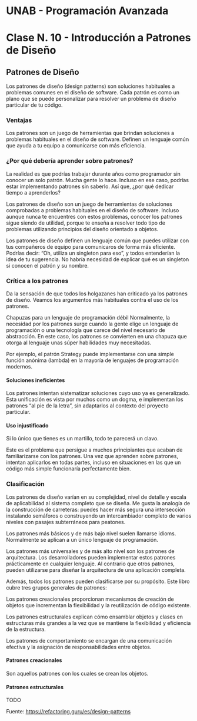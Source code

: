 # UNAB - Programación Avanzada


# Clase N. 10 - Introducción a Patrones de Diseño

## Patrones de Diseño
Los patrones de diseño (design patterns) son soluciones habituales a problemas comunes en el diseño de software. Cada patrón es como un plano que se puede personalizar para resolver un problema de diseño particular de tu código.

### Ventajas
Los patrones son un juego de herramientas que brindan soluciones a problemas habituales en el diseño de software. Definen un lenguaje común que ayuda a tu equipo a comunicarse con más eficiencia.

### ¿Por qué debería aprender sobre patrones?
La realidad es que podrías trabajar durante años como programador sin conocer un solo patrón. Mucha gente lo hace. Incluso en ese caso, podrías estar implementando patrones sin saberlo. Así que, ¿por qué dedicar tiempo a aprenderlos?

Los patrones de diseño son un juego de herramientas de soluciones comprobadas a problemas habituales en el diseño de software. Incluso aunque nunca te encuentres con estos problemas, conocer los patrones sigue siendo de utilidad, porque te enseña a resolver todo tipo de problemas utilizando principios del diseño orientado a objetos.

Los patrones de diseño definen un lenguaje común que puedes utilizar con tus compañeros de equipo para comunicaros de forma más eficiente. Podrías decir: “Oh, utiliza un singleton para eso”, y todos entenderían la idea de tu sugerencia. No habría necesidad de explicar qué es un singleton si conocen el patrón y su nombre.

### Crítica a los patrones
Da la sensación de que todos los holgazanes han criticado ya los patrones de diseño. Veamos los argumentos más habituales contra el uso de los patrones.

Chapuzas para un lenguaje de programación débil 
Normalmente, la necesidad por los patrones surge cuando la gente elige un lenguaje de programación o una tecnología que carece del nivel necesario de abstracción. En este caso, los patrones se convierten en una chapuza que otorga al lenguaje unas súper habilidades muy necesitadas.

Por ejemplo, el patrón Strategy puede implementarse con una simple función anónima (lambda) en la mayoría de lenguajes de programación modernos.

#### Soluciones ineficientes
Los patrones intentan sistematizar soluciones cuyo uso ya es generalizado. Esta unificación es vista por muchos como un dogma, e implementan los patrones “al pie de la letra”, sin adaptarlos al contexto del proyecto particular.

#### Uso injustificado
Si lo único que tienes es un martillo, todo te parecerá un clavo.

Este es el problema que persigue a muchos principiantes que acaban de familiarizarse con los patrones. Una vez que aprenden sobre patrones, intentan aplicarlos en todas partes, incluso en situaciones en las que un código más simple funcionaría perfectamente bien.

### Clasificación
Los patrones de diseño varían en su complejidad, nivel de detalle y escala de aplicabilidad al sistema completo que se diseña. Me gusta la analogía de la construcción de carreteras: puedes hacer más segura una intersección instalando semáforos o construyendo un intercambiador completo de varios niveles con pasajes subterráneos para peatones.

Los patrones más básicos y de más bajo nivel suelen llamarse idioms. Normalmente se aplican a un único lenguaje de programación.

Los patrones más universales y de más alto nivel son los patrones de arquitectura. Los desarrolladores pueden implementar estos patrones prácticamente en cualquier lenguaje. Al contrario que otros patrones, pueden utilizarse para diseñar la arquitectura de una aplicación completa.

Además, todos los patrones pueden clasificarse por su propósito. Este libro cubre tres grupos generales de patrones:

Los patrones creacionales proporcionan mecanismos de creación de objetos que incrementan la flexibilidad y la reutilización de código existente.

Los patrones estructurales explican cómo ensamblar objetos y clases en estructuras más grandes a la vez que se mantiene la flexibilidad y eficiencia de la estructura.

Los patrones de comportamiento se encargan de una comunicación efectiva y la asignación de responsabilidades entre objetos.


#### Patrones creacionales
Son aquellos patrones con los cuales se crean los objetos.

#### Patrones estructurales
TODO


Fuente: https://refactoring.guru/es/design-patterns